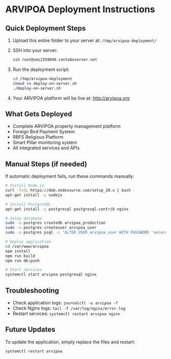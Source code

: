 # ARVIPOA Deployment Instructions

## Quick Deployment Steps

1. Upload this entire folder to your server at: `/tmp/arvipoa-deployment/`

2. SSH into your server:
   ```bash
   ssh root@vmi2359040.contaboserver.net
   ```

3. Run the deployment script:
   ```bash
   cd /tmp/arvipoa-deployment
   chmod +x deploy-on-server.sh
   ./deploy-on-server.sh
   ```

4. Your ARVIPOA platform will be live at: http://arvipoa.org

## What Gets Deployed

- Complete ARVIPOA property management platform
- Foreign Bird Payment System
- RBFS Religious Platform
- Smart Pillar monitoring system
- All integrated services and APIs

## Manual Steps (if needed)

If automatic deployment fails, run these commands manually:

```bash
# Install Node.js
curl -fsSL https://deb.nodesource.com/setup_20.x | bash -
apt-get install -y nodejs

# Install PostgreSQL
apt-get install -y postgresql postgresql-contrib nginx

# Setup database
sudo -u postgres createdb arvipoa_production
sudo -u postgres createuser arvipoa_user
sudo -u postgres psql -c "ALTER USER arvipoa_user WITH PASSWORD 'secure_password';"

# Deploy application
cd /var/www/arvipoa
npm install
npm run build
npm run db:push

# Start services
systemctl start arvipoa postgresql nginx
```

## Troubleshooting

- Check application logs: `journalctl -u arvipoa -f`
- Check Nginx logs: `tail -f /var/log/nginx/error.log`
- Restart services: `systemctl restart arvipoa nginx`

## Future Updates

To update the application, simply replace the files and restart:
```bash
systemctl restart arvipoa
```
